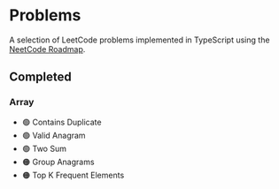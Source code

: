# Problems

A selection of LeetCode problems implemented in TypeScript using the [NeetCode Roadmap](https://neetcode.io/roadmap).

## Completed

### Array

- 🟢 Contains Duplicate
- 🟢 Valid Anagram
- 🟢 Two Sum
- 🟠 Group Anagrams
- 🟠 Top K Frequent Elements
